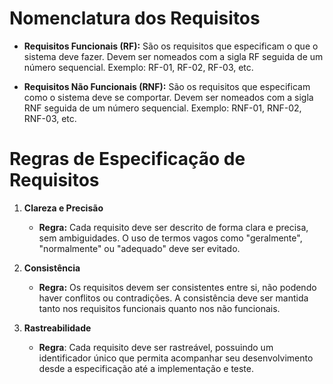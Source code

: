 # Nomenclatura dos Requisitos

- **Requisitos Funcionais (RF):** São os requisitos que especificam o que o sistema deve fazer. Devem ser nomeados com a sigla RF seguida de um número sequencial. Exemplo: RF-01, RF-02, RF-03, etc.

- **Requisitos Não Funcionais (RNF):** São os requisitos que especificam como o sistema deve se comportar. Devem ser nomeados com a sigla RNF seguida de um número sequencial. Exemplo: RNF-01, RNF-02, RNF-03, etc.

# Regras de Especificação de Requisitos

1. **Clareza e Precisão**

   - **Regra:** Cada requisito deve ser descrito de forma clara e precisa, sem ambiguidades. O uso de termos vagos como "geralmente", "normalmente" ou "adequado" deve ser evitado.

2. **Consistência**

   - **Regra:** Os requisitos devem ser consistentes entre si, não podendo haver conflitos ou contradições. A consistência deve ser mantida tanto nos requisitos funcionais quanto nos não funcionais.

3. **Rastreabilidade**

   - **Regra**: Cada requisito deve ser rastreável, possuindo um identificador único que permita acompanhar seu desenvolvimento desde a especificação até a implementação e teste.
